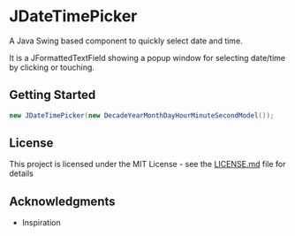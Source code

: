 # JDateTimePicker

A Java Swing based component to quickly select date and time.

It is a JFormattedTextField showing a popup window for selecting date/time by clicking or touching.

## Getting Started

```Java
new JDateTimePicker(new DecadeYearMonthDayHourMinuteSecondModel());
```

## License

This project is licensed under the MIT License - see the [LICENSE.md](LICENSE.md) file for details

## Acknowledgments

* Inspiration
